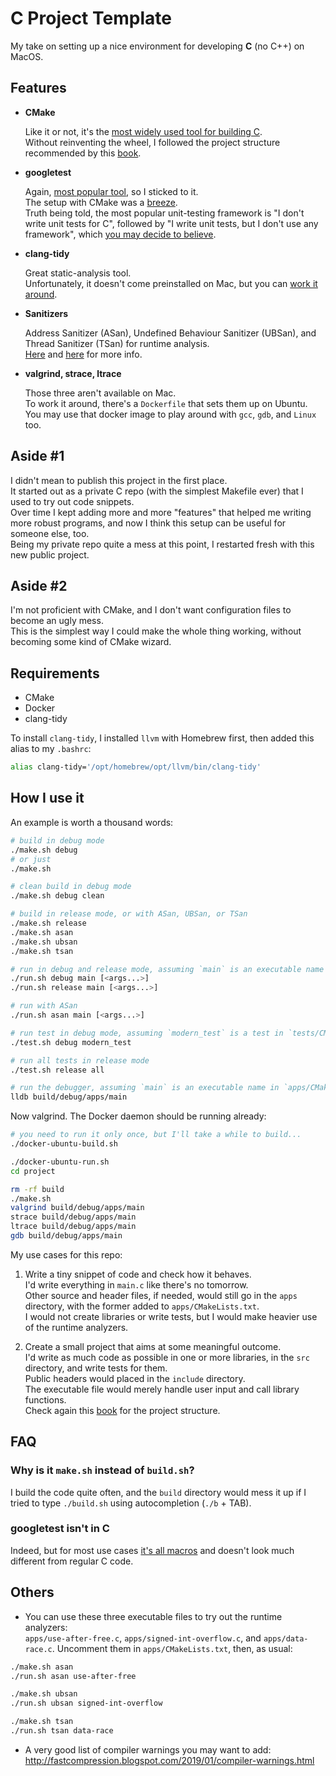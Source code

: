 # C Project Template

My take on setting up a nice environment for developing **C** (no C++) on MacOS.

## Features
- **CMake**

    Like it or not, it's the [most widely used tool for building C](https://www.jetbrains.com/lp/devecosystem-2021/c).  
    Without reinventing the wheel, I followed the project structure recommended by this [book](https://cliutils.gitlab.io/modern-cmake/chapters/basics/structure.html).

- **googletest**

  Again, [most popular tool](https://www.jetbrains.com/lp/devecosystem-2021/c), so I sticked to it.  
    The setup with CMake was a [breeze](https://google.github.io/googletest/quickstart-cmake.html).  
    Truth being told, the most popular unit-testing framework is "I don't write unit tests for C", followed by "I write unit tests, but I don't use any framework", which [you may decide to believe](https://www.commitstrip.com/en/2017/02/08/where-are-the-tests/?).

- **clang-tidy**

    Great static-analysis tool.  
    Unfortunately, it doesn't come preinstalled on Mac, but you can [work it around](#requirements).

- **Sanitizers**

    Address Sanitizer (ASan), Undefined Behaviour Sanitizer (UBSan), and Thread Sanitizer (TSan) for runtime analysis.  
    [Here](https://github.com/google/sanitizers) and [here](https://developer.apple.com/documentation/xcode/diagnosing-memory-thread-and-crash-issues-early) for more info.

- **valgrind, strace, ltrace**

    Those three aren't available on Mac.  
    To work it around, there's a `Dockerfile` that sets them up on Ubuntu.  
    You may use that docker image to play around with `gcc`, `gdb`, and `Linux` too.

## Aside #1

I didn't mean to publish this project in the first place.  
It started out as a private C repo (with the simplest Makefile ever) that I used to try out code snippets.  
Over time I kept adding more and more "features" that helped me writing more robust programs, and now I think this setup can be useful for someone else, too.  
Being my private repo quite a mess at this point, I restarted fresh with this new public project.

## Aside #2

I'm not proficient with CMake, and I don't want configuration files to become an ugly mess.  
This is the simplest way I could make the whole thing working, without becoming some kind of CMake wizard.

## Requirements

- CMake
- Docker
- clang-tidy

To install `clang-tidy`, I installed `llvm` with Homebrew first, then added this alias to my `.bashrc`:

```sh
alias clang-tidy='/opt/homebrew/opt/llvm/bin/clang-tidy'
```

## How I use it

An example is worth a thousand words:

```sh
# build in debug mode
./make.sh debug
# or just
./make.sh

# clean build in debug mode
./make.sh debug clean

# build in release mode, or with ASan, UBSan, or TSan
./make.sh release
./make.sh asan
./make.sh ubsan
./make.sh tsan

# run in debug and release mode, assuming `main` is an executable name in `apps/CMakeLists.txt`
./run.sh debug main [<args...>]
./run.sh release main [<args...>]

# run with ASan
./run.sh asan main [<args...>]

# run test in debug mode, assuming `modern_test` is a test in `tests/CMakeLists.txt`
./test.sh debug modern_test

# run all tests in release mode
./test.sh release all

# run the debugger, assuming `main` is an executable name in `apps/CMakeLists.txt`
lldb build/debug/apps/main
```

Now valgrind. The Docker daemon should be running already:

```sh
# you need to run it only once, but I'll take a while to build...
./docker-ubuntu-build.sh

./docker-ubuntu-run.sh
cd project

rm -rf build
./make.sh
valgrind build/debug/apps/main
strace build/debug/apps/main
ltrace build/debug/apps/main
gdb build/debug/apps/main
```

My use cases for this repo:

1. Write a tiny snippet of code and check how it behaves.  
    I'd write everything in `main.c` like there's no tomorrow.  
    Other source and header files, if needed, would still go in the `apps` directory, with the former added to `apps/CMakeLists.txt`.  
    I would not create libraries or write tests, but I would make heavier use of the runtime analyzers.

2. Create a small project that aims at some meaningful outcome.  
    I'd write as much code as possible in one or more libraries, in the `src` directory, and write tests for them.  
    Public headers would placed in the `include` directory.  
    The executable file would merely handle user input and call library functions.  
    Check again this [book](https://cliutils.gitlab.io/modern-cmake/chapters/basics/structure.html) for the project structure.

## FAQ

### Why is it `make.sh` instead of `build.sh`?

I build the code quite often, and the `build` directory would mess it up if I tried to type `./build.sh` using autocompletion (`./b` + TAB).

### googletest isn't in C

Indeed, but for most use cases [it's all macros](https://github.com/google/googletest/tree/main/googletest/samples) and doesn't look much different from regular C code.

## Others

- You can use these three executable files to try out the runtime analyzers:  
    `apps/use-after-free.c`, `apps/signed-int-overflow.c`, and `apps/data-race.c`.
    Uncomment them in `apps/CMakeLists.txt`, then, as usual:

```sh
./make.sh asan
./run.sh asan use-after-free

./make.sh ubsan
./run.sh ubsan signed-int-overflow

./make.sh tsan
./run.sh tsan data-race
```

- A very good list of compiler warnings you may want to add:  
http://fastcompression.blogspot.com/2019/01/compiler-warnings.html
